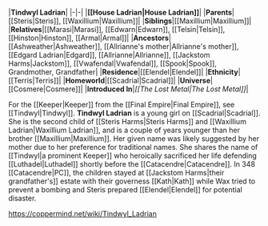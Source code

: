 |**Tindwyl Ladrian**|
|-|-|
|**[[House Ladrian\|House Ladrian]]**|
|**Parents**|[[Steris\|Steris]], [[Waxillium\|Waxillium]]|
|**Siblings**|[[Maxillium\|Maxillium]]|
|**Relatives**|[[Marasi\|Marasi]], [[Edwarn\|Edwarn]], [[Telsin\|Telsin]], [[Hinston\|Hinston]], [[Armal\|Armal]]|
|**Ancestors**|[[Ashweather\|Ashweather]], [[Allrianne's mother\|Allrianne's mother]], [[Edgard Ladrian\|Edgard]], [[Allrianne\|Allrianne]], [[Jackstom Harms\|Jackstom]], [[Vwafendal\|Vwafendal]], [[Spook\|Spook]], Grandmother, Grandfather|
|**Residence**|[[Elendel\|Elendel]]|
|**Ethnicity**|[[Terris\|Terris]]|
|**Homeworld**|[[Scadrial\|Scadrial]]|
|**Universe**|[[Cosmere\|Cosmere]]|
|**Introduced In**|*[[The Lost Metal\|The Lost Metal]]*|

For the [[Keeper\|Keeper]] from the [[Final Empire\|Final Empire]], see [[Tindwyl\|Tindwyl]].
**Tindwyl Ladrian** is a young girl on [[Scadrial\|Scadrial]]. She is the second child of [[Steris Harms\|Steris Harms]] and [[Waxillium Ladrian\|Waxillium Ladrian]], and is a couple of years younger than her brother [[Maxillium\|Maxillium]]. Her given name was likely suggested by her mother due to her preference for traditional names. She shares the name of [[Tindwyl\|a prominent Keeper]] who heroically sacrificed her life defending [[Luthadel\|Luthadel]] shortly before the [[Catacendre\|Catacendre]].
In 348 [[Catacendre\|PC]], the children stayed at [[Jackstom Harms\|their grandfather's]] estate with their governess [[Kath\|Kath]] while Wax tried to prevent a bombing and Steris prepared [[Elendel\|Elendel]] for potential disaster.



https://coppermind.net/wiki/Tindwyl_Ladrian